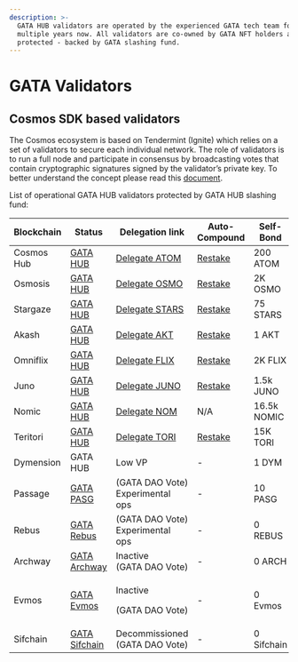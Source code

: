 ```yaml
---
description: >-
  GATA HUB validators are operated by the experienced GATA tech team for
  multiple years now. All validators are co-owned by GATA NFT holders and slash
  protected - backed by GATA slashing fund.
---
```


# GATA Validators

## Cosmos SDK based validators

The Cosmos ecosystem is based on Tendermint (Ignite) which relies on a set of validators to secure each individual network. The role of validators is to run a full node and participate in consensus by broadcasting votes that contain cryptographic signatures signed by the validator’s private key. To better understand the concept please read this [document](https://medium.com/the-cosmos-guardian/proof-of-stake-on-cosmos-network-explained-to-my-dog-f7367297e5ae).

List of operational GATA HUB validators protected by GATA HUB slashing fund:

<table><thead><tr><th width="144">Blockchain</th><th width="144">Status</th><th width="166">Delegation link</th><th width="107">Auto-Compound</th><th width="130">Self-Bond</th><th width="129">Commission</th></tr></thead><tbody><tr><td>Cosmos Hub</td><td><a href="https://www.mintscan.io/cosmos/validators/cosmosvaloper10unx6s0cdqntvrumd5hs07rgd5ytcztqh8etw6">GATA HUB</a></td><td><a href="https://wallet.keplr.app/chains/cosmos-hub?modal=validator&#x26;chain=cosmoshub-4&#x26;validator_address=cosmosvaloper10unx6s0cdqntvrumd5hs07rgd5ytcztqh8etw6&#x26;referral=true">Delegate ATOM</a></td><td><a href="https://restake.app/cosmoshub/cosmosvaloper10unx6s0cdqntvrumd5hs07rgd5ytcztqh8etw6">Restake</a><br></td><td>200 ATOM</td><td>5%</td></tr><tr><td>Osmosis</td><td><a href="https://www.mintscan.io/osmosis/validators/osmovaloper1d5ada26tcd24wltfakqkkdu3656k6n4chnyz8h">GATA HUB </a></td><td><a href="https://wallet.keplr.app/chains/osmosis?modal=validator&#x26;chain=osmosis-1&#x26;validator_address=osmovaloper1d5ada26tcd24wltfakqkkdu3656k6n4chnyz8h&#x26;referral=true">Delegate OSMO</a></td><td><a href="https://restake.app/osmosis/osmovaloper1d5ada26tcd24wltfakqkkdu3656k6n4chnyz8h">Restake</a><br></td><td>2K OSMO</td><td>5%</td></tr><tr><td>Stargaze</td><td><a href="https://www.mintscan.io/stargaze/validators/starsvaloper1pn9m649n2ugeyw4a7lj4vdtm76f7ptlp0sqxhz">GATA HUB </a></td><td><a href="https://wallet.keplr.app/chains/stargaze?modal=validator&#x26;chain=stargaze-1&#x26;validator_address=starsvaloper1pn9m649n2ugeyw4a7lj4vdtm76f7ptlp0sqxhz&#x26;referral=true">Delegate STARS</a></td><td><a href="https://restake.app/stargaze/starsvaloper1pn9m649n2ugeyw4a7lj4vdtm76f7ptlp0sqxhz/stake">Restake</a></td><td>75 STARS</td><td>5%</td></tr><tr><td>Akash</td><td><a href="https://dev.mintscan.io/akash/validators/akashvaloper1jr62umvv72q233e2ew8fkaf0x9yhzfqef42kak">GATA HUB</a></td><td><a href="https://restake.app/akash/akashvaloper1jr62umvv72q233e2ew8fkaf0x9yhzfqef42kak/stake">Delegate AKT</a></td><td><a href="https://www.yieldmos.com/strategies/akt-staking-rewards">Restake</a><br></td><td>1 AKT</td><td>5%</td></tr><tr><td>Omniflix</td><td><a href="https://www.mintscan.io/omniflix/validators/omniflixvaloper1ffk54ch6x8xz8dztyp64j25v7lc3mrsylkjgqj">GATA HUB</a></td><td><a href="https://wallet.keplr.app/chains/omniflix?modal=validator&#x26;chain=omniflixhub-1&#x26;validator_address=omniflixvaloper1ffk54ch6x8xz8dztyp64j25v7lc3mrsylkjgqj&#x26;referral=true">Delegate FLIX</a></td><td><a href="https://restake.app/omniflixhub/omniflixvaloper1ffk54ch6x8xz8dztyp64j25v7lc3mrsylkjgqj">Restake</a><br></td><td>2K FLIX</td><td>5%</td></tr><tr><td>Juno</td><td><a href="https://www.mintscan.io/evmos/validators/evmosvaloper1w9m6p7ctu4gkdsr8plle997h25rzsa96xlzfat">GATA HUB </a></td><td><a href="https://wallet.keplr.app/chains/juno?modal=validator&#x26;chain=juno-1&#x26;validator_address=junovaloper1yeaw3dv6jk3hr290l2tsew7rr2vjykynme37s2&#x26;referral=true">Delegate JUNO</a></td><td><a href="https://restake.app/juno/junovaloper1yeaw3dv6jk3hr290l2tsew7rr2vjykynme37s2">Restake</a><br></td><td>1.5k JUNO</td><td>5%</td></tr><tr><td>Nomic</td><td><a href="https://app.nomic.io/">GATA HUB </a></td><td><a href="https://app.nomic.io/">Delegate NOM</a></td><td>N/A</td><td>16.5k NOMIC</td><td>5%</td></tr><tr><td>Teritori</td><td><a href="https://teritori.explorers.guru/validator/torivaloper1dyduggaqthztgm8tnk59flkeu3l3qvpzhhd6hn">GATA HUB</a></td><td><a href="https://restake.app/teritori/torivaloper1dyduggaqthztgm8tnk59flkeu3l3qvpzhhd6hn/stake">Delegate TORI </a></td><td><a href="https://restake.app/teritori/torivaloper1dyduggaqthztgm8tnk59flkeu3l3qvpzhhd6hn/stake">Restake</a></td><td>15K TORI</td><td>5%</td></tr><tr><td>Dymension</td><td>GATA HUB</td><td>Low VP</td><td>-</td><td>1 DYM</td><td>5%</td></tr><tr><td>Passage</td><td><a href="https://www.mintscan.io/passage/validators/pasgvaloper17axwjxcdgmeygx2mfndkqhamsnx5q48xv6zxxv">GATA <br>PASG</a></td><td> (GATA DAO Vote)<br>Experimental ops</td><td>-</td><td>10 PASG</td><td>5%</td></tr><tr><td>Rebus </td><td><a href="https://rebus.explorers.guru/validator/rebusvaloper1v9z8pjfgjvuj4ar97h692scm88mvwks5plmvvq">GATA Rebus</a></td><td>(GATA DAO Vote)<br>Experimental ops</td><td>-</td><td>0 REBUS</td><td>-</td></tr><tr><td>Archway</td><td><a href="https://www.mintscan.io/archway/validators/archwayvaloper1mj2muyc2el7z9l243thhj3crhzzn2ds4tsr7ar">GATA Archway</a></td><td>Inactive <br>(GATA DAO Vote)</td><td>-</td><td>0 ARCH</td><td>-</td></tr><tr><td>Evmos</td><td><a href="https://www.mintscan.io/evmos/validators/evmosvaloper1w9m6p7ctu4gkdsr8plle997h25rzsa96xlzfat">GATA Evmos</a></td><td><p>Inactive</p><p>(GATA DAO Vote) </p></td><td>-</td><td>0 Evmos</td><td>-</td></tr><tr><td>Sifchain</td><td><a href="https://www.mintscan.io/sifchain/validators/sifvaloper1u453cen62m939v548nfql54zl886a9zy7ggzqq">GATA Sifchain</a></td><td>Decommissioned (GATA DAO Vote)</td><td>-</td><td>0 Sifchain </td><td>-</td></tr></tbody></table>

